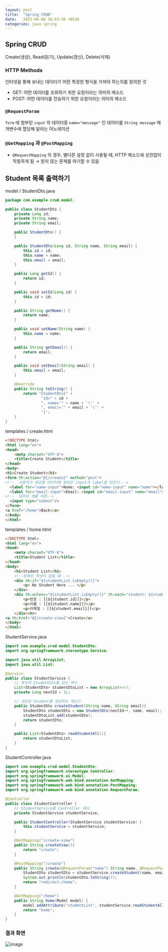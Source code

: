 ```yaml
---
layout: post
title:  "Spring CRUD"
date:   2023-06-08 18:03:36 +0530
categories: java spring
---
```


## Spring CRUD
Create(생성), Read(읽기), Update(갱신), Delete(삭제)


### HTTP Methods
인터넷을 통해 보내는 데이터가 어떤 특정한 형식을 가져야 하는지를 정의한 것
- GET: 어떤 데이터를 조회하기 위한 요청이라는 의미의 메소드
- POST: 어떤 데이터를 전송하기 위한 요청이라는 의미의 메소드


### `@RequestParam`
`form` 에 첨부된 `input` 의 데이터중 `name="message"` 인 데이터를 `String message` 매개변수에 할당해 달라는 어노테이션


### `@GetMapping` 과 `@PostMapping`
- `@RequestMapping` 의 경우, 별다른 설정 없이 사용될 때, HTTP 메소드에 상관없이 작동하게 됨
    → 원치 않는 문제를 야기할 수 있음


## Student 목록 출력하기
model / StudentDto.java
```java
package com.example.crud.model;

public class StudentDto {
    private Long id;
    private String name;
    private String email;

    public StudentDto() {
    }

    public StudentDto(Long id, String name, String email) {
        this.id = id;
        this.name = name;
        this.email = email;
    }

    public Long getId() {
        return id;
    }

    public void setId(Long id) {
        this.id = id;
    }

    public String getName() {
        return name;
    }

    public void setName(String name) {
        this.name = name;
    }

    public String getEmail() {
        return email;
    }

    public void setEmail(String email) {
        this.email = email;
    }

    @Override
    public String toString() {
        return "StudentDto{" +
                "id=" + id +
                ", name='" + name + '\'' +
                ", email='" + email + '\'' +
                '}';
    }
}
```

templates / create.html
```html
<!DOCTYPE html>
<html lang="en">
<head>
    <meta charset="UTF-8">
    <title>Create Student</title>
</head>
<body>
<h1>Create Student</h1>
<form th:action="@{/create}" method="post">
<!--  사용자가 제공할 데이터에 알맞은 input과 label을 만든다.-->
  <label for="name-input">Name: <input id="name-input" name="name"></label><br>
  <label for="email-input">Email: <input id="email-input" name="email"></label><br>
<!--  데이터 제출 버튼-->
  <input type="submit"/>
</form>
<a href="/home">Back</a>
</body>
</html>
```

templates / home.html
```html
<!DOCTYPE html>
<html lang="en">
<head>
    <meta charset="UTF-8">
    <title>Student List</title>
</head>
<body>
    <h1>Student List</h1>
    <!--등록된 학생이 없을 떄 -->
    <div th:if="${studentList.isEmpty()}">
        <p> No Student Here ... </p>
    </div>
    <div th:unless="${studentList.isEmpty()}" th:each="student: ${studentList}">
        <p>번호 : [[${student.id}]]</p>
        <p>이름 : [[${student.name}]]</p>
        <p>이메일 : [[${student.email}]]</p>
    </div><hr>
<a th:href="@{/create-view}">Create</a>
</body>
</html>
```

StudentService.java
```java
import com.example.crud.model.StudentDto;
import org.springframework.stereotype.Service;

import java.util.ArrayList;
import java.util.List;

@Service
public class StudentService {
    // 복수의 StudentDto를 담는 변수
    List<StudentDto> studentDtoList = new ArrayList<>();
    private Long nextId = 1L;

    // 새로운 Student를 생성하는 메소드
    public StudentDto createStudent(String name, String email){
        StudentDto studentDto = new StudentDto(nextId++, name, email);
        studentDtoList.add(studentDto);
        return studentDto;
    }

    public List<StudentDto> readStudentAll(){
        return studentDtoList;
    }
}
```

StudentController.java
```java
import com.example.crud.model.StudentDto;
import org.springframework.stereotype.Controller;
import org.springframework.ui.Model;
import org.springframework.web.bind.annotation.GetMapping;
import org.springframework.web.bind.annotation.PostMapping;
import org.springframework.web.bind.annotation.RequestParam;

@Controller
public class StudentController {
    // StudentService를 Controller 에서
    private StudentService studentService;

    public StudentController(StudentService studentService) {
        this.studentService = studentService;
    }

    @GetMapping("/create-view")
    public String createView(){
        return "create";
    }

    @PostMapping("/create")
    public String create(@RequestParam("name") String name, @RequestParam("email") String email){
        StudentDto studentDto = studentService.createStudent(name, email);
        System.out.println(studentDto.toString());
        return "redirect:/home";
    }

    @GetMapping("/home")
    public String home(Model model) {
        model.addAttribute("studentList", studentService.readStudentAll());
        return "home";
    }
}
```

### 결과 화면
![image](https://github.com/jsl1113/gitblog/assets/55522275/ecdabc85-0dfa-446e-875c-ee1ac39b808a)

